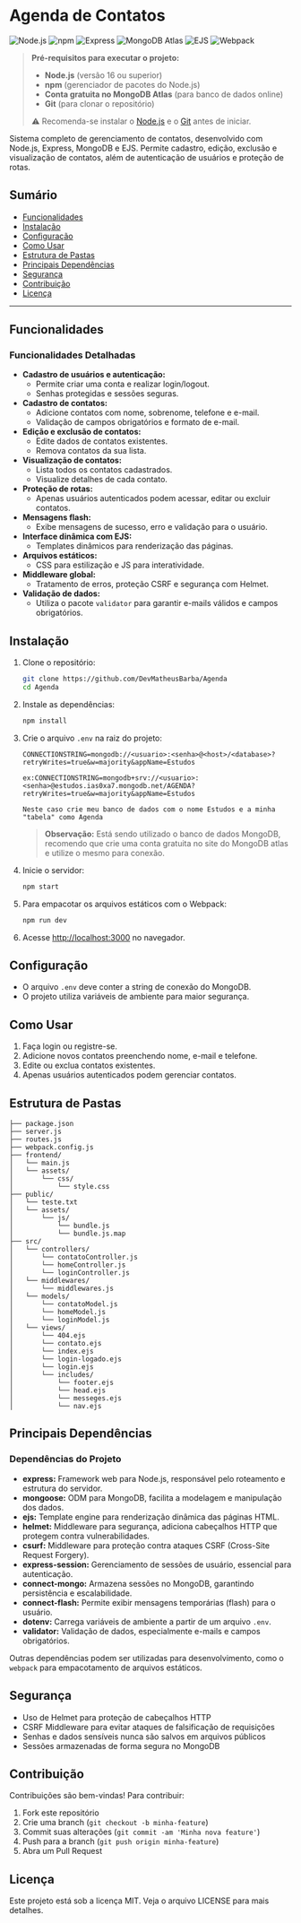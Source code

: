# Agenda de Contatos

<!-- Badges das ferramentas utilizadas -->
<p align="left">
  <img src="https://img.shields.io/badge/Node.js-22%2B-green?logo=node.js" alt="Node.js">
  <img src="https://img.shields.io/badge/npm-%236C2EBE?logo=npm" alt="npm">
  <img src="https://img.shields.io/badge/Express.js-%23404d59?logo=express" alt="Express">
  <img src="https://img.shields.io/badge/MongoDB-Atlas-green?logo=mongodb" alt="MongoDB Atlas">
  <img src="https://img.shields.io/badge/EJS-%23A91D22?logo=ejs" alt="EJS">
  <img src="https://img.shields.io/badge/Webpack-%238DD6F9?logo=webpack" alt="Webpack">
</p>



> **Pré-requisitos para executar o projeto:**
>
> - **Node.js** (versão 16 ou superior)
> - **npm** (gerenciador de pacotes do Node.js)
> - **Conta gratuita no MongoDB Atlas** (para banco de dados online)
> - **Git** (para clonar o repositório)
>
> ⚠️ Recomenda-se instalar o [Node.js](https://nodejs.org/) e o [Git](https://git-scm.com/) antes de iniciar.

Sistema completo de gerenciamento de contatos, desenvolvido com Node.js, Express, MongoDB e EJS. Permite cadastro, edição, exclusão e visualização de contatos, além de autenticação de usuários e proteção de rotas.

## Sumário

- [Funcionalidades](#funcionalidades)
- [Instalação](#instalação)
- [Configuração](#configuração)
- [Como Usar](#como-usar)
- [Estrutura de Pastas](#estrutura-de-pastas)
- [Principais Dependências](#principais-dependências)
- [Segurança](#segurança)
- [Contribuição](#contribuição)
- [Licença](#licença)

---

## Funcionalidades


### Funcionalidades Detalhadas

- **Cadastro de usuários e autenticação:**
  - Permite criar uma conta e realizar login/logout.
  - Senhas protegidas e sessões seguras.
- **Cadastro de contatos:**
  - Adicione contatos com nome, sobrenome, telefone e e-mail.
  - Validação de campos obrigatórios e formato de e-mail.
- **Edição e exclusão de contatos:**
  - Edite dados de contatos existentes.
  - Remova contatos da sua lista.
- **Visualização de contatos:**
  - Lista todos os contatos cadastrados.
  - Visualize detalhes de cada contato.
- **Proteção de rotas:**
  - Apenas usuários autenticados podem acessar, editar ou excluir contatos.
- **Mensagens flash:**
  - Exibe mensagens de sucesso, erro e validação para o usuário.
- **Interface dinâmica com EJS:**
  - Templates dinâmicos para renderização das páginas.
- **Arquivos estáticos:**
  - CSS para estilização e JS para interatividade.
- **Middleware global:**
  - Tratamento de erros, proteção CSRF e segurança com Helmet.
- **Validação de dados:**
  - Utiliza o pacote `validator` para garantir e-mails válidos e campos obrigatórios.

## Instalação

1. Clone o repositório:
   ```bash
   git clone https://github.com/DevMatheusBarba/Agenda
   cd Agenda
   ```
2. Instale as dependências:
   ```bash
   npm install
   ```
3. Crie o arquivo `.env` na raiz do projeto:
   ```env
   CONNECTIONSTRING=mongodb://<usuario>:<senha>@<host>/<database>?retryWrites=true&w=majority&appName=Estudos

   ex:CONNECTIONSTRING=mongodb+srv://<usuario>:<senha>@estudos.ias0xa7.mongodb.net/AGENDA?retryWrites=true&w=majority&appName=Estudos

   Neste caso crie meu banco de dados com o nome Estudos e a minha "tabela" como Agenda
   ```

   > **Observação:** Está sendo utilizado o banco de dados MongoDB, recomendo que crie uma conta gratuita no site do MongoDB atlas e utilize o mesmo para conexão.

4. Inicie o servidor:
   ```bash
   npm start
   ```

5. Para empacotar os arquivos estáticos com o Webpack:
   ```bash
   npm run dev
   ```

6. Acesse [http://localhost:3000](http://localhost:3000) no navegador.

## Configuração

- O arquivo `.env` deve conter a string de conexão do MongoDB.
- O projeto utiliza variáveis de ambiente para maior segurança.

## Como Usar

1. Faça login ou registre-se.
2. Adicione novos contatos preenchendo nome, e-mail e telefone.
3. Edite ou exclua contatos existentes.
4. Apenas usuários autenticados podem gerenciar contatos.

## Estrutura de Pastas

```
├── package.json
├── server.js
├── routes.js
├── webpack.config.js
├── frontend/
│   └── main.js
│   └── assets/
│       └── css/
│           └── style.css
├── public/
│   └── teste.txt
│   └── assets/
│       └── js/
│           └── bundle.js
│           └── bundle.js.map
├── src/
│   └── controllers/
│       └── contatoController.js
│       └── homeController.js
│       └── loginController.js
│   └── middlewares/
│       └── middlewares.js
│   └── models/
│       └── contatoModel.js
│       └── homeModel.js
│       └── loginModel.js
│   └── views/
│       └── 404.ejs
│       └── contato.ejs
│       └── index.ejs
│       └── login-logado.ejs
│       └── login.ejs
│       └── includes/
│           └── footer.ejs
│           └── head.ejs
│           └── messeges.ejs
│           └── nav.ejs
```

## Principais Dependências


### Dependências do Projeto

- **express:** Framework web para Node.js, responsável pelo roteamento e estrutura do servidor.
- **mongoose:** ODM para MongoDB, facilita a modelagem e manipulação dos dados.
- **ejs:** Template engine para renderização dinâmica das páginas HTML.
- **helmet:** Middleware para segurança, adiciona cabeçalhos HTTP que protegem contra vulnerabilidades.
- **csurf:** Middleware para proteção contra ataques CSRF (Cross-Site Request Forgery).
- **express-session:** Gerenciamento de sessões de usuário, essencial para autenticação.
- **connect-mongo:** Armazena sessões no MongoDB, garantindo persistência e escalabilidade.
- **connect-flash:** Permite exibir mensagens temporárias (flash) para o usuário.
- **dotenv:** Carrega variáveis de ambiente a partir de um arquivo `.env`.
- **validator:** Validação de dados, especialmente e-mails e campos obrigatórios.

Outras dependências podem ser utilizadas para desenvolvimento, como o `webpack` para empacotamento de arquivos estáticos.

## Segurança

- Uso de Helmet para proteção de cabeçalhos HTTP
- CSRF Middleware para evitar ataques de falsificação de requisições
- Senhas e dados sensíveis nunca são salvos em arquivos públicos
- Sessões armazenadas de forma segura no MongoDB

## Contribuição

Contribuições são bem-vindas! Para contribuir:

1. Fork este repositório
2. Crie uma branch (`git checkout -b minha-feature`)
3. Commit suas alterações (`git commit -am 'Minha nova feature'`)
4. Push para a branch (`git push origin minha-feature`)
5. Abra um Pull Request

## Licença

Este projeto está sob a licença MIT. Veja o arquivo LICENSE para mais detalhes.
